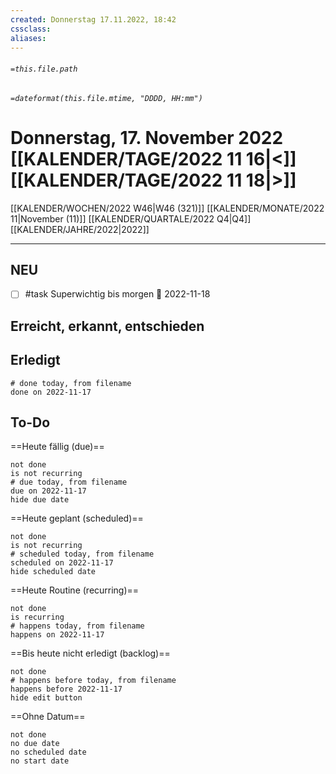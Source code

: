 ```yaml
---
created: Donnerstag 17.11.2022, 18:42
cssclass:
aliases:
---
```

###### `=this.file.path`
###### `=dateformat(this.file.mtime, "DDDD, HH:mm")`
# Donnerstag, 17. November 2022 [[KALENDER/TAGE/2022 11 16|<]] [[KALENDER/TAGE/2022 11 18|>]]
[[KALENDER/WOCHEN/2022 W46|W46 (321)]] [[KALENDER/MONATE/2022 11|November (11)]] [[KALENDER/QUARTALE/2022 Q4|Q4]] [[KALENDER/JAHRE/2022|2022]]

---

## NEU
- [ ] #task Superwichtig bis morgen 📅 2022-11-18
## Erreicht, erkannt, entschieden
## Erledigt

```tasks
# done today, from filename
done on 2022-11-17
```

## To-Do

==Heute fällig (due)==
```tasks
not done
is not recurring
# due today, from filename
due on 2022-11-17
hide due date
```

==Heute geplant (scheduled)==
```tasks
not done
is not recurring
# scheduled today, from filename
scheduled on 2022-11-17
hide scheduled date
```

==Heute Routine (recurring)==
```tasks
not done
is recurring
# happens today, from filename
happens on 2022-11-17
```

==Bis heute nicht erledigt (backlog)==
```tasks
not done
# happens before today, from filename
happens before 2022-11-17
hide edit button
```

==Ohne Datum==
```tasks
not done
no due date
no scheduled date
no start date
```
